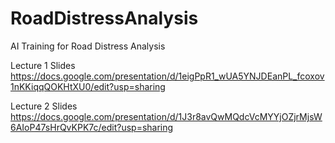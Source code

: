 # RoadDistressAnalysis
AI Training for Road Distress Analysis

Lecture 1 Slides
https://docs.google.com/presentation/d/1eigPpR1_wUA5YNJDEanPL_fcoxov1nKKiqqQOKHtXU0/edit?usp=sharing

Lecture 2 Slides
https://docs.google.com/presentation/d/1J3r8avQwMQdcVcMYYjOZjrMjsW6AIoP47sHrQvKPK7c/edit?usp=sharing
